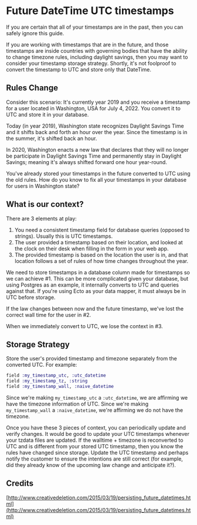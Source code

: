 # Future DateTime UTC timestamps

If you are certain that all of your timestamps are in the past, then you can
safely ignore this guide.

If you are working with timestamps that are in the future, and those timestamps
are inside countries with governing bodies that have the ability to change
timezone rules, including daylight savings, then you may want to consider your
timestamp storage strategy. Shortly, it's not foolproof to convert the timestamp
to UTC and store only that DateTime.

## Rules Change

Consider this scenario: It's currently year 2019 and you receive a timestamp for
a user located in Washington, USA for July 4, 2022. You convert it to UTC and
store it in your database.

Today (in year 2019), Washington state recognizes Daylight Savings Time and it
shifts back and forth an hour over the year. Since the timestamp is in the
summer, it's shifted back an hour.

In 2020, Washington enacts a new law that declares that they will no longer be
participate in Daylight Savings Time and permanently stay in Daylight Savings;
meaning it's always shifted forward one hour year-round.

You've already stored your timestamps in the future converted to UTC using the
old rules. How do you know to fix all your timestamps in your database for users
in Washington state?

## What is our context?

There are 3 elements at play:

1. You need a consistent timestamp field for database queries (opposed to
   strings). Usually this is UTC timestamps.
2. The user provided a timestamp based on their location, and looked at the
   clock on their desk when filling in the form in your web app.
3. The provided timestamp is based on the location the user is in, and that
   location follows a set of rules of how time changes throughout the year.

We need to store timestamps in a database column made for timestamps so we can
achieve #1. This can be more complicated given your database, but using Postgres
as an example, it internally converts to UTC and queries against that. If you're
using Ecto as your data mapper, it must always be in UTC before storage.

If the law changes between now and the future timestamp, we've lost the correct
wall time for the user in #2.

When we immediately convert to UTC, we lose the context in #3.

## Storage Strategy

Store the user's provided timestamp and timezone separately from the converted
UTC. For example:

```elixir
field :my_timestamp_utc, :utc_datetime
field :my_timestamp_tz, :string
field :my_timestamp_wall, :naive_datetime
```

Since we're making `my_timestamp_utc` a `:utc_datetime`, we are affirming we
have the timezone information of UTC. Since we're making `my_timestamp_wall` a
`:naive_datetime`, we're affirming we do not have the timezone.

Once you have these 3 pieces of context, you can periodically update and verify
changes. It would be good to update your UTC timestamps whenever your tzdata
files are updated. If the walltime + timezone is reconverted to UTC and is
different from your stored UTC timestamp, then you know the rules have changed
since storage. Update the UTC timestamp and perhaps notify the customer to
ensure the intentions are still correct (for example, did they already know of
the upcoming law change and anticipate it?).

## Credits

[http://www.creativedeletion.com/2015/03/19/persisting_future_datetimes.html](http://www.creativedeletion.com/2015/03/19/persisting_future_datetimes.html)

